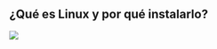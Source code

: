 ## ¿Qué es Linux y por qué instalarlo?

![](https://static.platzi.com/media/user_upload/infografia_agosto-2014-9702f688-90c5-40e3-9407-a7e16d360e69.jpg)
